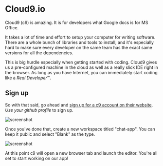 # Cloud9.io

Cloud9 (c9) is amazing. It is for developers what Google docs is for MS Office.

It takes a lot of time and effort to setup your computer for writing software. There are a whole bunch of libraries and tools to install, and it's especially hard to make sure every developer on the same team has the exact same versions for all the dependencies.

This is big hurdle especially when getting started with coding. Cloud9 gives us a pre-configured machine in the cloud as well as a really slick IDE right in the browser. As long as you have Internet, you can immediately start coding like a _Real Developer_&trade;.

## Sign up

So with that said, go ahead and [sign up for a c9 account on their website](https://c9.io/web/sign-up/free). _Use your github profile_ to sign up.

![screenshot](http://d.pr/i/T611/3KkIT0na+)

Once you've done that, create a new workspace titled "chat-app". You can keep it public and select "Blank" as the type.

![screenshot](http://d.pr/i/9z1n/3MvoUudv+)

At this point c9 will open a new browser tab and launch the editor. You're all set to start working on our app!
